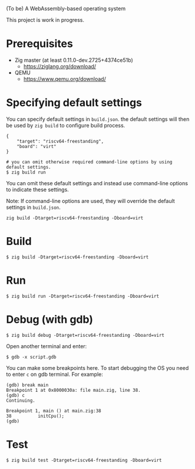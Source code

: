 (To be) A WebAssembly-based operating system

This project is work in progress.

# Prerequisites

- Zig master (at least 0.11.0-dev.2725+4374ce51b)
    - https://ziglang.org/download/
- QEMU
    - https://www.qemu.org/download/

# Specifying default settings

You can specify default settings in `build.json`. the default settings will then be used by `zig build` to configure build process.

```
{
    "target": "riscv64-freestanding",
    "board": "virt"
}
```

```
# you can omit otherwise required command-line options by using default settings.
$ zig build run
```

You can omit these default settings and instead use command-line options to indicate these settings.

Note: If command-line options are used, they will override the default settings in `build.json`.

```
zig build -Dtarget=riscv64-freestanding -Dboard=virt
```

# Build

```
$ zig build -Dtarget=riscv64-freestanding -Dboard=virt
```

# Run

```
$ zig build run -Dtarget=riscv64-freestanding -Dboard=virt
```

# Debug (with gdb)

```
$ zig build debug -Dtarget=riscv64-freestanding -Dboard=virt
```

Open another terminal and enter:

```
$ gdb -x script.gdb
```

You can make some breakpoints here. To start debugging the OS you need to enter `c` on gdb terminal. For example:

```
(gdb) break main
Breakpoint 1 at 0x8000030a: file main.zig, line 38.
(gdb) c
Continuing.

Breakpoint 1, main () at main.zig:38
38          initCpu();
(gdb) 
```

# Test

```
$ zig build test -Dtarget=riscv64-freestanding -Dboard=virt
```